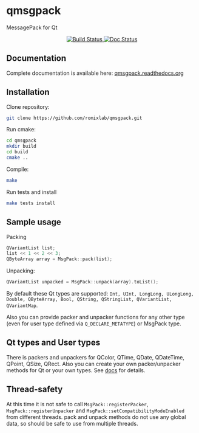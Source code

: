 qmsgpack
========
MessagePack for Qt

<p align="center">
    <a href="https://travis-ci.org/pixraider/qmsgpack">
        <img src="https://travis-ci.org/pixraider/qmsgpack.svg?branch=master"
             alt="Build Status">
    </a>
    <a href="http://qmsgpack.readthedocs.org">
        <img src="https://readthedocs.org/projects/qmsgpack/badge/?version=latest"
             alt="Doc Status">
    </a>
</p>



Documentation
-------------
Complete documentation is available here: [qmsgpack.readthedocs.org](http://qmsgpack.readthedocs.org/)

Installation
------------
Clone repository:
~~~bash
git clone https://github.com/romixlab/qmsgpack.git
~~~

Run cmake:
~~~bash
cd qmsgpack
mkdir build
cd build
cmake ..
~~~

Compile:
~~~bash
make
~~~

Run tests and install
~~~bash
make tests install
~~~

Sample usage
------------
Packing
~~~cpp
QVariantList list;
list << 1 << 2 << 3;
QByteArray array = MsgPack::pack(list);
~~~

Unpacking:
~~~cpp
QVariantList unpacked = MsgPack::unpack(array).toList();
~~~

By default these Qt types are supported: `Int, UInt, LongLong, ULongLong, Double, QByteArray, Bool, QString, QStringList, QVariantList, QVariantMap`.

Also you can provide packer and unpacker functions for any other type (even for user type defined via `Q_DECLARE_METATYPE`) or MsgPack type.

Qt types and User types
-----------------------
There is packers and unpackers for QColor, QTime, QDate, QDateTime, QPoint, QSize, QRect. Also you can create your own packer/unpacker methods for Qt or your own types. See [docs](http://msgpack.marsworks.ru/) for details.

Thread-safety
-------------
At this time it is not safe to call `MsgPack::registerPacker`, `MsgPack::registerUnpacker` and `MsgPack::setCompatibilityModeEnabled` from different threads.
pack and unpack methods do not use any global data, so should be safe to use from multiple threads.
